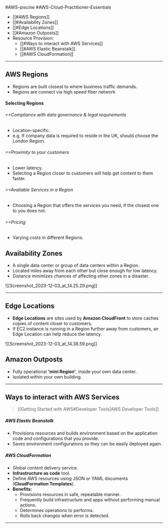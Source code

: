 #AWS-piscine #AWS-Cloud-Practitioner-Essentials

- [[#AWS Regions]]
- [[#Availability Zones]]
- [[#Edge Locations]]
- [[#Amazon Outposts]]
- Resource Provision:
	- [[#Ways to interact with AWS Services]]
	- [[#AWS Elastic Beanstalk]]
	- [[#AWS CloudFormation]]

------------------------
## AWS Regions
- Regions are built closest to where business traffic demands.
- Regions are connect via high speed fiber network
#### Selecting Regions
###### ==Compliance with data governance & legal requirements
- Location-specific.
- e.g. If company data is required to reside in the UK, should choose the London Region.
###### ==Proximity to your customers
- Lower latency.
- Selecting a Region closer to customers will help get content to them faster.
###### ==Available Services in a Region
- Choosing a Region that offers the services you need, if the closest one to you does not.
###### ==Pricing
- Varying costs in different Regions.
## Availability Zones
- A single data center or group of data centers within a Region.
- Located miles away from each other but close enough for low latency.
- Distance minimizes chances of affecting other zones in a disaster.

![[Screenshot_2023-12-03_at_14.25.29.png]]

-----------
## Edge Locations
- **Edge Locations** are sites used by **Amazon CloudFront** to store caches copies of content closer to customers.
- If EC2 instance is running in a Region further away from customers, an Edge Location can help reduce the latency.

![[Screenshot_2023-12-03_at_14.38.59.png]]

## Amazon Outposts
- Fully operational **'mini Region'**, inside your own data center.
- Isolated within your own building.

-------
## Ways to interact with AWS Services
> [[Getting Started with AWS#Developer Tools|AWS Developer Tools]]
##### AWS Elastic Beanstalk
- Provisions resources and builds environment based on the application code and configurations that you provide.
- Saves environment configurations so they can be easily deployed again.
##### AWS CloudFormation
- Global content delivery service.
- **Infrastructure as code** tool.
- Define AWS resources using JSON or YAML documents (**CloudFormation Templates**).
- **Benefits:**
	- Provisions resources in safe, repeatable manner.
	- Frequently build infrastructure and apps without performing manual actions.
	- Determines operations to performs.
	- Rolls back changes when error is detected.

------------
